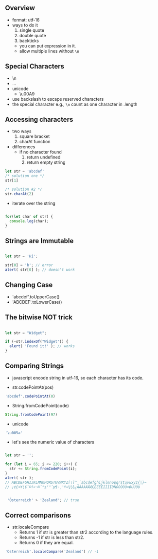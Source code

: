 ## Overview
* format: utf-16
* ways to do it
  1. single quote
  2. double quote
  3. backticks
    * you can put expression in it.
    * allow multiple lines without `\n`


## Special Characters
* \n
* ...
* unicode
  * \u00A9
* use backslash to escape reserved characters
* the special character e.g., `\n` count as one character in .length


## Accessing characters
* two ways
  1. square bracket
  2. charAt function
* differences
  * if no character found
    1. return undefined
    2. return empty string

```js
let str = 'abcdef'
/* solution one */
str[1]

/* solution #2 */
str.charAt(2)

```

* iterate over the string

```js

for(let char of str) {
  console.log(char);
}

```

## Strings are Immutable

```js

let str = 'Hi';

str[0] = 'h'; // error
alert( str[0] ); // doesn't work

```

## Changing Case
* 'abcdef'.toUpperCase()
* 'ABCDEF'.toLowerCase()


## The bitwise NOT trick

```js

let str = "Widget";

if (~str.indexOf("Widget")) {
  alert( 'Found it!' ); // works
}

```

## Comparing Strings
* javascript encode string in utf-16, so each character has its code.

* str.codePointAt(pos)

```js
'abcdef'.codePointAt(0)
```

* String.fromCodePoint(code)

```js
String.fromCodePoint(97)
```
* unicode

```js
'\u005a'

```

* let's see the numeric value of characters

```js

let str = '';

for (let i = 65; i <= 220; i++) {
  str += String.fromCodePoint(i);
}
alert( str );
// ABCDEFGHIJKLMNOPQRSTUVWXYZ[\]^_`abcdefghijklmnopqrstuvwxyz{|}~
// ¡¢£¤¥¦§¨©ª«¬­®¯°±²³´µ¶·¸¹º»¼½¾¿ÀÁÂÃÄÅÆÇÈÉÊËÌÍÎÏÐÑÒÓÔÕÖ×ØÙÚÛÜ


 'Österreich' > 'Zealand'; // true

```

## Correct comparisons
* str.localeCompare
  * Returns 1 if str is greater than str2 according to the language rules.
  * Returns -1 if str is less than str2.
  * Returns 0 if they are equal.

```js
'Österreich'.localeCompare('Zealand') // -1

```
